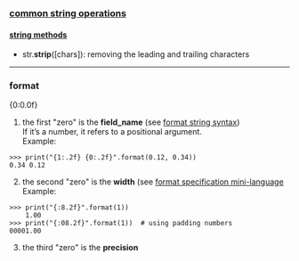 
### <a href="https://docs.python.org/3/library/string.html">common string operations</a>

#### <a href="https://docs.python.org/3/library/stdtypes.html#string-methods">string methods</a>

- str.<b>strip</b>([chars]): removing the leading and trailing characters

<hr>

### format

{0:0.0f}

1. the first "zero" is the **field_name** (see <a href="https://docs.python.org/3/library/string.html#format-string-syntax">format string syntax</a>)<br/>
If it’s a number, it refers to a positional argument.<br/>
Example:
```
>>> print("{1:.2f} {0:.2f}".format(0.12, 0.34))
0.34 0.12
```

2. the second "zero" is the **width** (see <a href="https://docs.python.org/3/library/string.html#format-specification-mini-language">format specification mini-language</a><br/>
Example:
```
>>> print("{:8.2f}".format(1))
    1.00
>>> print("{:08.2f}".format(1))  # using padding numbers
00001.00
```

3. the third "zero" is the **precision**

